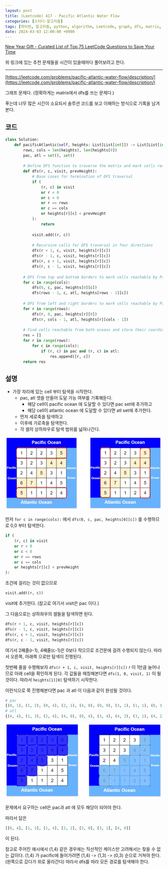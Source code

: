 ```yaml
---
layout: post
title: (Leetcode) 417 - Pacific Atlantic Water Flow
categories: [스터디-알고리즘]
tags: [파이썬, 알고리즘, python, algorithm, Leetcode, graph, dfs, matrix, visit]
date: 2024-03-03 12:00:00 +0900
---
```


[New Year Gift - Curated List of Top 75 LeetCode Questions to Save Your Time](https://www.teamblind.com/post/New-Year-Gift---Curated-List-of-Top-75-LeetCode-Questions-to-Save-Your-Time-OaM1orEU)

위 링크에 있는 추천 문제들을 시간이 있을때마다 풀어보려고 한다.

---

[https://leetcode.com/problems/pacific-atlantic-water-flow/description/](https://leetcode.com/problems/pacific-atlantic-water-flow/description/)

그래프 문제다. (정확하게는 matrix에서 dfs를 쓰는 문제다.)

푸는데 너무 많은 시간이 소요되서 솔루션 코드를 보고 이해하는 방식으로 기록을 남겨본다.

## 코드

```python
class Solution:
    def pacificAtlantic(self, heights: List[List[int]]) -> List[List[int]]:
        rows, cols = len(heights), len(heights[0])
        pac, atl = set(), set()

        # Define DFS function to traverse the matrix and mark cells reachable
        def dfs(r, c, visit, prevHeight):
            # Base cases for termination of DFS traversal
            if (
                (r, c) in visit
                or r < 0
                or c < 0
                or r == rows
                or c == cols
                or heights[r][c] < prevHeight
            ):
                return

            visit.add((r, c))

            # Recursive calls for DFS traversal in four directions
            dfs(r + 1, c, visit, heights[r][c])
            dfs(r - 1, c, visit, heights[r][c])
            dfs(r, c + 1, visit, heights[r][c])
            dfs(r, c - 1, visit, heights[r][c])

        # DFS from top and bottom borders to mark cells reachable by Pacific and Atlantic
        for c in range(cols):
            dfs(0, c, pac, heights[0][c])
            dfs(rows - 1, c, atl, heights[rows - 1][c])

        # DFS from left and right borders to mark cells reachable by Pacific and Atlantic
        for r in range(rows):
            dfs(r, 0, pac, heights[r][0])
            dfs(r, cols - 1, atl, heights[r][cols - 1])

        # Find cells reachable from both oceans and store their coordinates in res
        res = []
        for r in range(rows):
            for c in range(cols):
                if (r, c) in pac and (r, c) in atl:
                    res.append([r, c])
        return res
```

## 설명

- 가장 자리에 있는 cell 부터 탐색을 시작한다.
  - pac, atl 셋을 만들어 도달 가능 여부를 기록해둔다.
    - 해당 cell이 pacific ocean 에 도달할 수 있다면 pac set에 추가하고
    - 해당 cell이 atlantic ocean 에 도달할 수 있다면 atl set에 추가한다.
  - 먼저 세로축을 탐색하고
  - 이후에 가로축을 탐색한다.
  - 각 셀의 상하좌우로 탐색 범위를 넓혀나간다.

![description01](/assets/images/2024-03-03-leetcode-417/description01.png)

먼저 `for c in range(cols):` 에서 `dfs(0, c, pac, heights[0][c])` 를 수행하므로 0,0 부터 탐색한다.

```python
if (
    (r, c) in visit
    or r < 0
    or c < 0
    or r == rows
    or c == cols
    or heights[r][c] < prevHeight
):
```

조건에 걸리는 것이 없으므로

```python
visit.add((r, c))
```

visit에 추가한다. (참고로 여기서 visit은 pac 이다.)

그 다음으로는 상하좌우의 셀들을 탐색하면 된다.

```python
dfs(r + 1, c, visit, heights[r][c])
dfs(r - 1, c, visit, heights[r][c])
dfs(r, c + 1, visit, heights[r][c])
dfs(r, c - 1, visit, heights[r][c])
```

여기서 2째줄(r-1), 4째줄(c-1)은 0보다 작으므로 조건문에 걸려 수행되지 않는다. 따라서 오른쪽, 아래쪽 으로만 탐색이 진행된다.

첫번째 줄을 수행해보자 `dfs(r + 1, c, visit, heights[r][c])` r 이 1만큼 늘어나므로 아래 cell을 확인하게 된다.
각 값들을 매칭해본다면 `dfs(1, 0, visit, 1)` 이 될 것이다. 따라서 `heights[1][0]` 탐색하기 시작한다.

이런식으로 쭉 진행해본다면 pac 과 atl 이 다음과 같이 완성될 것이다.

```python
# pac
{(0, 1), (1, 2), (0, 4), (2, 1), (4, 0), (0, 0), (3, 1), (1, 1), (0, 3), (2, 0), (1, 4), (3, 0), (0, 2), (2, 2), (1, 0), (1, 3)}
# atl
{(4, 4), (1, 3), (2, 4), (4, 0), (0, 4), (3, 4), (4, 3), (3, 1), (4, 2), (3, 0), (1, 4), (2, 3), (3, 3), (2, 2), (3, 2), (4, 1)}
```

![description03](/assets/images/2024-03-03-leetcode-417/description03.png)

문제에서 요구하는 cell은 pac과 atl 에 모두 해당이 되어야 한다.

따라서 답은

```python
[[0, 4], [1, 3], [1, 4], [2, 2], [3, 0], [3, 1], [4, 0]]
```

이 된다.

참고로 주어진 예시에서 (1,4) 같은 경우에는 직선적인 케이스만 고려해서는 찾을 수 없는 값이다.
(1,4) 가 pacific에 들어가려면 (1,4) -> (1,3) -> (0,3) 순으로 거쳐야 한다. (왼쪽으로 갔다가 위로 올라간다)
따라서 dfs를 따라 모든 경로를 탐색해야 한다.
